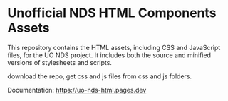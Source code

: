 # Unofficial NDS HTML Components Assets

This repository contains the HTML assets, including CSS and JavaScript files, for the UO NDS project. It includes both the source and minified versions of stylesheets and scripts. 

download the repo, get css and js files from css and js folders.

Documentation: https://uo-nds-html.pages.dev